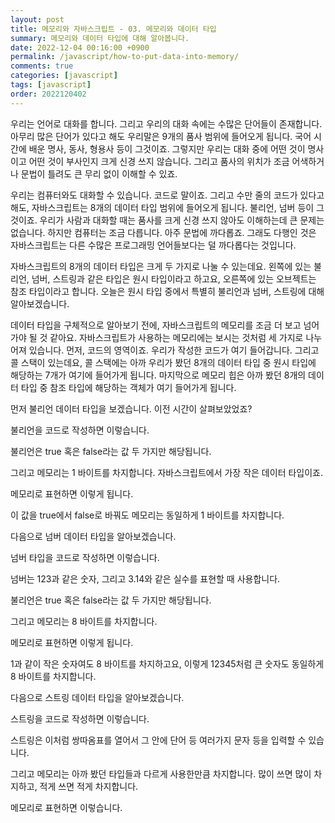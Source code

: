 ```yaml
---
layout: post
title: 메모리와 자바스크립트 - 03. 메모리와 데이터 타입
summary: 메모리와 데이터 타입에 대해 알아봅니다.
date: 2022-12-04 00:16:00 +0900
permalink: /javascript/how-to-put-data-into-memory/
comments: true
categories: [javascript]
tags: [javascript]
order: 2022120402
---
```


우리는 언어로 대화를 합니다. 그리고 우리의 대화 속에는 수많은 단어들이 존재합니다. 아무리 많은 단어가 있다고 해도 우리말은 9개의 품사 범위에 들어오게 됩니다. 국어 시간에 배운 명사, 동사, 형용사 등이 그것이죠. 그렇지만 우리는 대화 중에 어떤 것이 명사이고 어떤 것이 부사인지 크게 신경 쓰지 않습니다. 그리고 품사의 위치가 조금 어색하거나 문법이 틀려도 큰 무리 없이 이해할 수 있죠.

우리는 컴퓨터와도 대화할 수 있습니다. 코드로 말이죠. 그리고 수만 줄의 코드가 있다고 해도, 자바스크립트는 8개의 데이터 타입 범위에 들어오게 됩니다. 불리언, 넘버 등이 그것이죠. 우리가 사람과 대화할 때는 품사를 크게 신경 쓰지 않아도 이해하는데 큰 문제는 없습니다. 하지만 컴퓨터는 조금 다릅니다. 아주 문법에 까다롭죠. 그래도 다행인 것은 자바스크립트는 다른 수많은 프로그래밍 언어들보다는 덜 까다롭다는 것입니다.

자바스크립트의 8개의 데이터 타입은 크게 두 가지로 나눌 수 있는데요. 왼쪽에 있는 불리언, 넘버, 스트링과 같은 타입은 원시 타입이라고 하고요, 오른쪽에 있는 오브젝트는 참조 타입이라고 합니다. 오늘은 원시 타입 중에서 특별히 불리언과 넘버, 스트링에 대해 알아보겠습니다.

데이터 타입을 구체적으로 알아보기 전에, 자바스크립트의 메모리를 조금 더 보고 넘어가야 될 것 같아요. 자바스크립트가 사용하는 메모리에는 보시는 것처럼 세 가지로 나누어져 있습니다. 먼저, 코드의 영역이죠. 우리가 작성한 코드가 여기 들어갑니다. 그리고 콜 스택이 있는데요, 콜 스택에는 아까 우리가 봤던 8개의 데이터 타입 중 원시 타입에 해당하는 7개가 여기에 들어가게 됩니다. 마지막으로 메모리 힙은 아까 봤던 8개의 데이터 타입 중 참조 타입에 해당하는 객체가 여기 들어가게 됩니다.

먼저 불리언 데이터 타입을 보겠습니다. 이전 시간이 살펴보았었죠?

불리언을 코드로 작성하면 이렇습니다.

불리언은 true 혹은 false라는 값 두 가지만 해당됩니다.

그리고 메모리는 1 바이트를 차지합니다. 자바스크립트에서 가장 작은 데이터 타입이죠.

메모리로 표현하면 이렇게 됩니다.

이 값을 true에서 false로 바꿔도 메모리는 동일하게 1 바이트를 차지합니다.

다음으로 넘버 데이터 타입을 알아보겠습니다.

넘버 타입을 코드로 작성하면 이렇습니다.

넘버는 123과 같은 숫자, 그리고 3.14와 같은 실수를 표현할 때 사용합니다.

불리언은 true 혹은 false라는 값 두 가지만 해당됩니다.

그리고 메모리는 8 바이트를 차지합니다.

메모리로 표현하면 이렇게 됩니다.

1과 같이 작은 숫자여도 8 바이트를 차지하고요, 이렇게 12345처럼 큰 숫자도 동일하게 8 바이트를 차지합니다.

다음으로 스트링 데이터 타입을 알아보겠습니다.

스트링을 코드로 작성하면 이렇습니다.

스트링은 이처럼 쌍따옴표를 열어서 그 안에 단어 등 여러가지 문자 등을 입력할 수 있습니다.

그리고 메모리는 아까 봤던 타입들과 다르게 사용한만큼 차지합니다. 많이 쓰면 많이 차지하고, 적게 쓰면 적게 차지합니다.

메모리로 표현하면 이렇습니다.